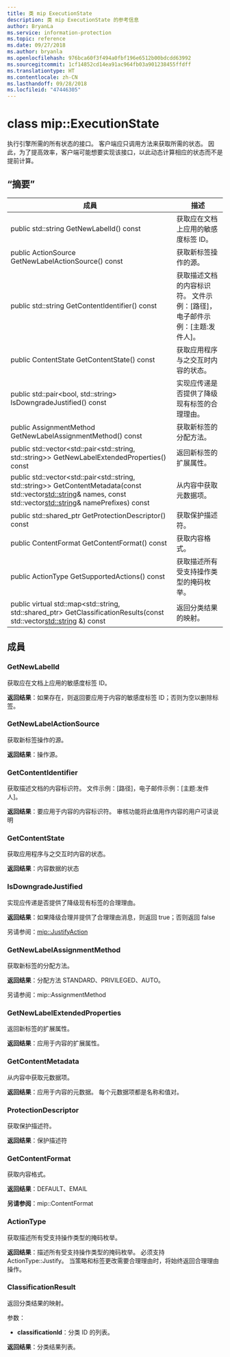 ```yaml
---
title: 类 mip ExecutionState
description: 类 mip ExecutionState 的参考信息
author: BryanLa
ms.service: information-protection
ms.topic: reference
ms.date: 09/27/2018
ms.author: bryanla
ms.openlocfilehash: 976bca60f3f494a0fbf196e6512b00bdcdd63992
ms.sourcegitcommit: 1cf14852cd14ea91ac964fb03a901238455ffdff
ms.translationtype: HT
ms.contentlocale: zh-CN
ms.lasthandoff: 09/28/2018
ms.locfileid: "47446305"
---
```

# <a name="class-mipexecutionstate"></a>class mip::ExecutionState 
执行引擎所需的所有状态的接口。
客户端应只调用方法来获取所需的状态。 因此，为了提高效率，客户端可能想要实现该接口，以此动态计算相应的状态而不是提前计算。
  
## <a name="summary"></a>“摘要”
 成員                        | 描述                                
--------------------------------|---------------------------------------------
 public std::string GetNewLabelId() const  |  获取应在文档上应用的敏感度标签 ID。
 public ActionSource GetNewLabelActionSource() const  |  获取新标签操作的源。
 public std::string GetContentIdentifier() const  |  获取描述文档的内容标识符。 文件示例：[路径]，电子邮件示例：[主题:发件人]。
 public ContentState GetContentState() const  |  获取应用程序与之交互时内容的状态。
public std::pair<bool, std::string> IsDowngradeJustified() const  |  实现应传递是否提供了降级现有标签的合理理由。
 public AssignmentMethod GetNewLabelAssignmentMethod() const  |  获取新标签的分配方法。
public std::vector<std::pair<std::string, std::string>> GetNewLabelExtendedProperties() const  |  返回新标签的扩展属性。
public std::vector<std::pair<std::string, std::string>> GetContentMetadata(const std::vector<std::string>& names, const std::vector<std::string>& namePrefixes) const  |  从内容中获取元数据项。
public std::shared_ptr<ProtectionDescriptor> GetProtectionDescriptor() const  |  获取保护描述符。
 public ContentFormat GetContentFormat() const  |  获取内容格式。
 public ActionType GetSupportedActions() const  |  获取描述所有受支持操作类型的掩码枚举。
public virtual std::map<std::string, std::shared_ptr<ClassificationResult>> GetClassificationResults(const std::vector<std::string> &) const  |  返回分类结果的映射。
  
## <a name="members"></a>成員
  
### <a name="getnewlabelid"></a>GetNewLabelId
获取应在文档上应用的敏感度标签 ID。

  
**返回结果**：如果存在，则返回要应用于内容的敏感度标签 ID；否则为空以删除标签。
  
### <a name="getnewlabelactionsource"></a>GetNewLabelActionSource
获取新标签操作的源。

  
**返回结果**：操作源。
  
### <a name="getcontentidentifier"></a>GetContentIdentifier
获取描述文档的内容标识符。 文件示例：[路径]，电子邮件示例：[主题:发件人]。

  
**返回结果**：要应用于内容的内容标识符。
审核功能将此值用作内容的用户可读说明
  
### <a name="getcontentstate"></a>GetContentState
获取应用程序与之交互时内容的状态。

  
**返回结果**：内容数据的状态
  
### <a name="isdowngradejustified"></a>IsDowngradeJustified
实现应传递是否提供了降级现有标签的合理理由。

  
**返回结果**：如果降级合理并提供了合理理由消息，则返回 true；否则返回 false 
  
另请参阅：[mip::JustifyAction](class_mip_justifyaction.md)
  
### <a name="getnewlabelassignmentmethod"></a>GetNewLabelAssignmentMethod
获取新标签的分配方法。

  
**返回结果**：分配方法 STANDARD、PRIVILEGED、AUTO。 
  
另请参阅：mip::AssignmentMethod
  
### <a name="getnewlabelextendedproperties"></a>GetNewLabelExtendedProperties
返回新标签的扩展属性。

  
**返回结果**：应用于内容的扩展属性。
  
### <a name="getcontentmetadata"></a>GetContentMetadata
从内容中获取元数据项。

  
**返回结果**：应用于内容的元数据。 每个元数据项都是名称和值对。
  
### <a name="protectiondescriptor"></a>ProtectionDescriptor
获取保护描述符。

  
**返回结果**：保护描述符
  
### <a name="getcontentformat"></a>GetContentFormat
获取内容格式。

  
**返回结果**：DEFAULT、EMAIL 
  
**另请参阅**：mip::ContentFormat
  
### <a name="actiontype"></a>ActionType
获取描述所有受支持操作类型的掩码枚举。

  
**返回结果**：描述所有受支持操作类型的掩码枚举。
必须支持 ActionType::Justify。 当策略和标签更改需要合理理由时，将始终返回合理理由操作。
  
### <a name="classificationresult"></a>ClassificationResult
返回分类结果的映射。

参数：  
* **classificationId**：分类 ID 的列表。 



  
**返回结果**：分类结果列表。